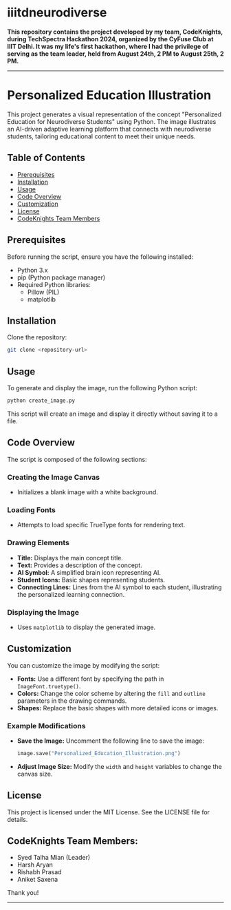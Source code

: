 # iiitdneurodiverse
**This repository contains the project developed by my team, CodeKnights, during TechSpectra Hackathon 2024, organized by the CyFuse Club at IIIT Delhi. It was my life's first hackathon, where I had the privilege of serving as the team leader, held from August 24th, 2 PM to August 25th, 2 PM.**


---

# Personalized Education Illustration

This project generates a visual representation of the concept "Personalized Education for Neurodiverse Students" using Python. The image illustrates an AI-driven adaptive learning platform that connects with neurodiverse students, tailoring educational content to meet their unique needs.

## Table of Contents
- [Prerequisites](#prerequisites)
- [Installation](#installation)
- [Usage](#usage)
- [Code Overview](#code-overview)
- [Customization](#customization)
- [License](#license)
- [CodeKnights Team Members](#codeknights-team-members)

## Prerequisites
Before running the script, ensure you have the following installed:
- Python 3.x
- pip (Python package manager)
- Required Python libraries:
  - Pillow (PIL)
  - matplotlib

## Installation
Clone the repository:

```bash
git clone <repository-url>
```

## Usage
To generate and display the image, run the following Python script:

```bash
python create_image.py
```

This script will create an image and display it directly without saving it to a file.

## Code Overview
The script is composed of the following sections:

### Creating the Image Canvas
- Initializes a blank image with a white background.

### Loading Fonts
- Attempts to load specific TrueType fonts for rendering text.

### Drawing Elements
- **Title:** Displays the main concept title.
- **Text:** Provides a description of the concept.
- **AI Symbol:** A simplified brain icon representing AI.
- **Student Icons:** Basic shapes representing students.
- **Connecting Lines:** Lines from the AI symbol to each student, illustrating the personalized learning connection.

### Displaying the Image
- Uses `matplotlib` to display the generated image.

## Customization
You can customize the image by modifying the script:

- **Fonts:** Use a different font by specifying the path in `ImageFont.truetype()`.
- **Colors:** Change the color scheme by altering the `fill` and `outline` parameters in the drawing commands.
- **Shapes:** Replace the basic shapes with more detailed icons or images.

### Example Modifications
- **Save the Image:** Uncomment the following line to save the image:

  ```python
  image.save("Personalized_Education_Illustration.png")
  ```

- **Adjust Image Size:** Modify the `width` and `height` variables to change the canvas size.

## License
This project is licensed under the MIT License. See the LICENSE file for details.

## CodeKnights Team Members:
- Syed Talha Mian (Leader)
- Harsh Aryan
- Rishabh Prasad
- Aniket Saxena

Thank you!

--- 
